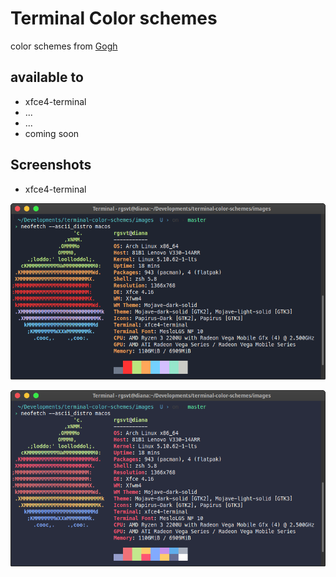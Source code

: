 
# Terminal Color schemes

color schemes from [Gogh](https://mayccoll.github.io/Gogh/)


## available to

- xfce4-terminal
- ...
- ...
- coming soon


## Screenshots
- xfce4-terminal

![AyuMirage](./images/AyuMirage.png)

![_bash](./images/_bash.png)
